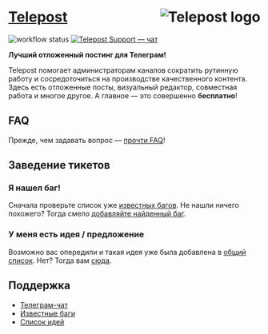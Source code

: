 # [Telepost](https://telepost.me/) <img src="https://app.telepost.me/assets/favicons/icon-194x194.png" alt="Telepost logo" align="right" />

![workflow status](https://github.com/Telepost-me/support/actions/workflows/main.yml/badge.svg)
[![Telepost Support — чат](https://shields.io/badge/Telepost-Чат-green?logo=telegram&style=social)](https://t.me/joinchat/KL_EBhbpHVuFmf_LDAHmTQ)


**Лучший отложенный постинг для Телеграм!**

Telepost помогает администраторам каналов сократить рутинную работу и сосредоточиться на производстве качественного контента. Здесь есть отложенные посты, визуальный редактор, совместная работа и многое другое. А главное — это совершенно **бесплатно**!


## FAQ
Прежде, чем задавать вопрос — [прочти FAQ](https://telepost-me.github.io/faq)!


## Заведение тикетов

### Я нашел баг!

Сначала проверьте список уже [известных багов](https://github.com/Telepost-me/support/issues?q=is%3Aissue+is%3Aopen+label%3Abug). Не нашли ничего похожего? Тогда смело [добавляйте найденный баг](https://github.com/Telepost-me/support/issues/new?assignees=&labels=bug&template=bug_report.md).

### У меня есть идея / предложение

Возможно вас опередили и такая идея уже была добавлена в [общий список](https://github.com/Telepost-me/support/issues?q=is%3Aissue+is%3Aopen+label%3Aidea). Нет? Тогда вам [сюда](https://github.com/Telepost-me/support/issues/new?assignees=&labels=idea&template=idea.md).


## Поддержка
* [Телеграм-чат](https://t.me/joinchat/KL_EBhbpHVuFmf_LDAHmTQ)
* [Известные баги](https://github.com/Telepost-me/support/issues?q=is%3Aissue+is%3Aopen+label%3Abug)
* [Список идей](https://github.com/Telepost-me/support/issues?q=is%3Aissue+is%3Aopen+label%3Aidea)
